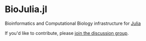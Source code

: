 BioJulia.jl
========

Bioinformatics and Computational Biology infrastructure for [Julia](http://julialang.org)

If you'd like to contribute, please [join the discussion group](https://groups.google.com/forum/#!forum/biojulia-dev).
